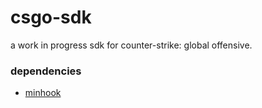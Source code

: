 # csgo-sdk
a work in progress sdk for counter-strike: global offensive.

### dependencies
- [minhook](https://github.com/TsudaKageyu/minhook)
